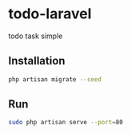# todo-laravel

todo task simple

## Installation

```bash
php artisan migrate --seed 
```

## Run

```bash
sudo php artisan serve --port=80 
```
